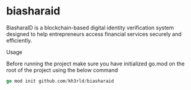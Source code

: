 # biasharaid
BiasharaID is a blockchain-based digital identity verification system designed to help entrepreneurs access financial services securely and efficiently. 

Usage 

Before running the project make sure you have initialized go.mod on the root of the project using the below command

``` go 
go mod init github.com/kh3rld/biasharaid
 ```